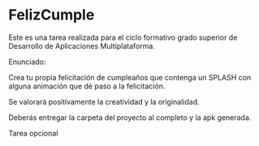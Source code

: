 # FelizCumple

Este es una tarea realizada para el ciclo formativo grado superior de Desarrollo de Aplicaciones Multiplataforma.

Enunciado:

Crea tu propia felicitación de cumpleaños que contenga un SPLASH con alguna animación que dé paso a la felicitación.

Se valorará positivamente la creatividad y la originalidad.

Deberás entregar la carpeta del proyecto al completo y la apk generada.

Tarea opcional
